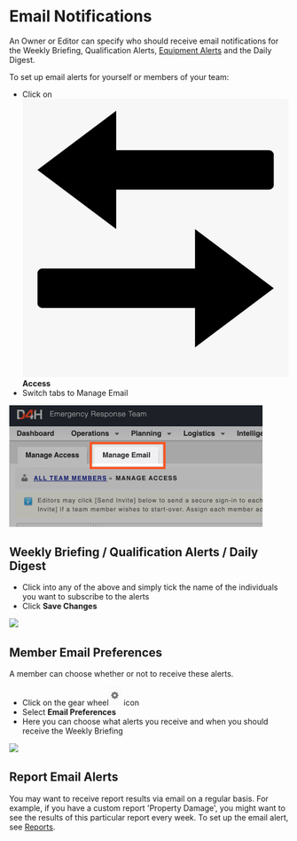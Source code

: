 # Email Notifications

An Owner or Editor can specify who should receive email notifications for the Weekly Briefing, Qualification Alerts, [Equipment Alerts](equipment-alerts.md) and the Daily Digest.    
  
To set up email alerts for yourself or members of your team:

* Click on ![Image Placeholder](../../.gitbook/assets/access.png) **Access**
* Switch tabs to Manage Email 

![](../../.gitbook/assets/manage-email.png)

## Weekly Briefing / Qualification Alerts / Daily Digest 

* Click into any of the above and simply tick the name of the individuals you want to subscribe to the alerts
* Click **Save Changes** 

![](../../.gitbook/assets/weekly-briefing.gif)

## Member Email Preferences

A member can choose whether or not to receive these alerts.

* Click on the gear wheel![](../../.gitbook/assets/gear-icon.png) icon
* Select **Email Preferences**
* Here you can choose what alerts you receive and when you should receive the Weekly Briefing 

![](../../.gitbook/assets/member-email-preferences.gif)

## Report Email Alerts

You may want to receive report results via email on a regular basis. For example, if you have a custom report 'Property Damage', you might want to see the results of this particular report every week. To set up the email alert, see [Reports](../reports/).  
  


